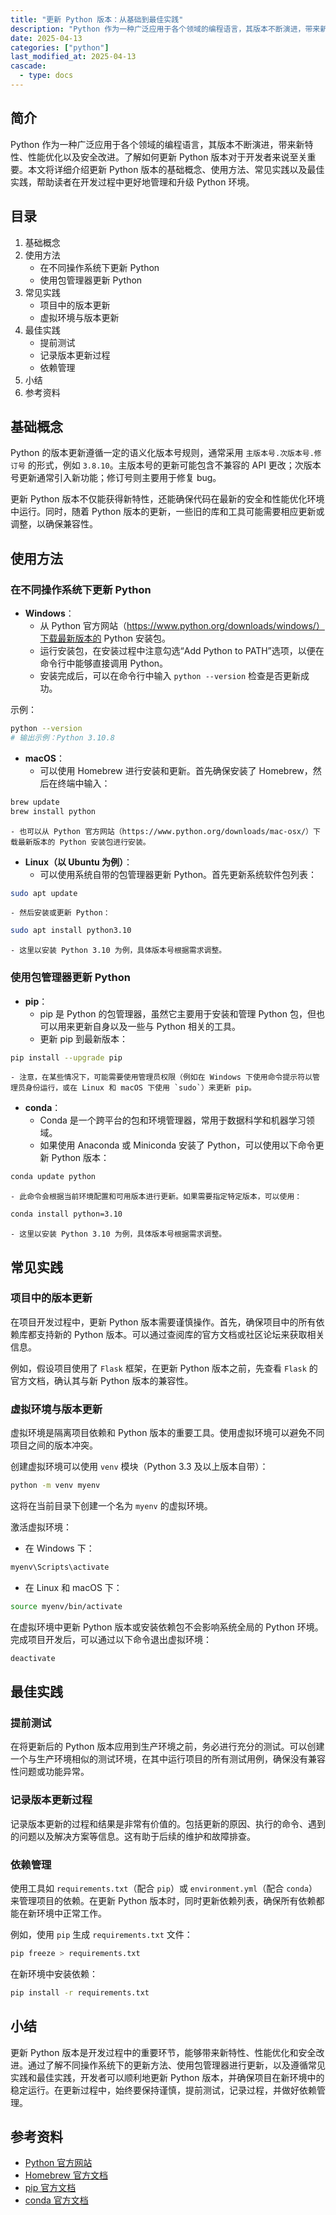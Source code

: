 ```yaml
---
title: "更新 Python 版本：从基础到最佳实践"
description: "Python 作为一种广泛应用于各个领域的编程语言，其版本不断演进，带来新特性、性能优化以及安全改进。了解如何更新 Python 版本对于开发者来说至关重要。本文将详细介绍更新 Python 版本的基础概念、使用方法、常见实践以及最佳实践，帮助读者在开发过程中更好地管理和升级 Python 环境。"
date: 2025-04-13
categories: ["python"]
last_modified_at: 2025-04-13
cascade:
  - type: docs
---
```



## 简介
Python 作为一种广泛应用于各个领域的编程语言，其版本不断演进，带来新特性、性能优化以及安全改进。了解如何更新 Python 版本对于开发者来说至关重要。本文将详细介绍更新 Python 版本的基础概念、使用方法、常见实践以及最佳实践，帮助读者在开发过程中更好地管理和升级 Python 环境。

<!-- more -->
## 目录
1. 基础概念
2. 使用方法
    - 在不同操作系统下更新 Python
    - 使用包管理器更新 Python
3. 常见实践
    - 项目中的版本更新
    - 虚拟环境与版本更新
4. 最佳实践
    - 提前测试
    - 记录版本更新过程
    - 依赖管理
5. 小结
6. 参考资料

## 基础概念
Python 的版本更新遵循一定的语义化版本号规则，通常采用 `主版本号.次版本号.修订号` 的形式，例如 `3.8.10`。主版本号的更新可能包含不兼容的 API 更改；次版本号更新通常引入新功能；修订号则主要用于修复 bug。

更新 Python 版本不仅能获得新特性，还能确保代码在最新的安全和性能优化环境中运行。同时，随着 Python 版本的更新，一些旧的库和工具可能需要相应更新或调整，以确保兼容性。

## 使用方法
### 在不同操作系统下更新 Python
- **Windows**：
    - 从 Python 官方网站（https://www.python.org/downloads/windows/）下载最新版本的 Python 安装包。
    - 运行安装包，在安装过程中注意勾选“Add Python to PATH”选项，以便在命令行中能够直接调用 Python。
    - 安装完成后，可以在命令行中输入 `python --version` 检查是否更新成功。

示例：
```bash
python --version
# 输出示例：Python 3.10.8
```

- **macOS**：
    - 可以使用 Homebrew 进行安装和更新。首先确保安装了 Homebrew，然后在终端中输入：
```bash
brew update
brew install python
```
    - 也可以从 Python 官方网站（https://www.python.org/downloads/mac-osx/）下载最新版本的 Python 安装包进行安装。

- **Linux（以 Ubuntu 为例）**：
    - 可以使用系统自带的包管理器更新 Python。首先更新系统软件包列表：
```bash
sudo apt update
```
    - 然后安装或更新 Python：
```bash
sudo apt install python3.10
```
    - 这里以安装 Python 3.10 为例，具体版本号根据需求调整。

### 使用包管理器更新 Python
- **pip**：
    - pip 是 Python 的包管理器，虽然它主要用于安装和管理 Python 包，但也可以用来更新自身以及一些与 Python 相关的工具。
    - 更新 pip 到最新版本：
```bash
pip install --upgrade pip
```
    - 注意，在某些情况下，可能需要使用管理员权限（例如在 Windows 下使用命令提示符以管理员身份运行，或在 Linux 和 macOS 下使用 `sudo`）来更新 pip。

- **conda**：
    - Conda 是一个跨平台的包和环境管理器，常用于数据科学和机器学习领域。
    - 如果使用 Anaconda 或 Miniconda 安装了 Python，可以使用以下命令更新 Python 版本：
```bash
conda update python
```
    - 此命令会根据当前环境配置和可用版本进行更新。如果需要指定特定版本，可以使用：
```bash
conda install python=3.10
```
    - 这里以安装 Python 3.10 为例，具体版本号根据需求调整。

## 常见实践
### 项目中的版本更新
在项目开发过程中，更新 Python 版本需要谨慎操作。首先，确保项目中的所有依赖库都支持新的 Python 版本。可以通过查阅库的官方文档或社区论坛来获取相关信息。

例如，假设项目使用了 `Flask` 框架，在更新 Python 版本之前，先查看 `Flask` 的官方文档，确认其与新 Python 版本的兼容性。

### 虚拟环境与版本更新
虚拟环境是隔离项目依赖和 Python 版本的重要工具。使用虚拟环境可以避免不同项目之间的版本冲突。

创建虚拟环境可以使用 `venv` 模块（Python 3.3 及以上版本自带）：
```bash
python -m venv myenv
```
这将在当前目录下创建一个名为 `myenv` 的虚拟环境。

激活虚拟环境：
- 在 Windows 下：
```bash
myenv\Scripts\activate
```
- 在 Linux 和 macOS 下：
```bash
source myenv/bin/activate
```

在虚拟环境中更新 Python 版本或安装依赖包不会影响系统全局的 Python 环境。完成项目开发后，可以通过以下命令退出虚拟环境：
```bash
deactivate
```

## 最佳实践
### 提前测试
在将更新后的 Python 版本应用到生产环境之前，务必进行充分的测试。可以创建一个与生产环境相似的测试环境，在其中运行项目的所有测试用例，确保没有兼容性问题或功能异常。

### 记录版本更新过程
记录版本更新的过程和结果是非常有价值的。包括更新的原因、执行的命令、遇到的问题以及解决方案等信息。这有助于后续的维护和故障排查。

### 依赖管理
使用工具如 `requirements.txt`（配合 `pip`）或 `environment.yml`（配合 `conda`）来管理项目的依赖。在更新 Python 版本时，同时更新依赖列表，确保所有依赖都能在新环境中正常工作。

例如，使用 `pip` 生成 `requirements.txt` 文件：
```bash
pip freeze > requirements.txt
```
在新环境中安装依赖：
```bash
pip install -r requirements.txt
```

## 小结
更新 Python 版本是开发过程中的重要环节，能够带来新特性、性能优化和安全改进。通过了解不同操作系统下的更新方法、使用包管理器进行更新，以及遵循常见实践和最佳实践，开发者可以顺利地更新 Python 版本，并确保项目在新环境中的稳定运行。在更新过程中，始终要保持谨慎，提前测试，记录过程，并做好依赖管理。

## 参考资料
- [Python 官方网站](https://www.python.org/)
- [Homebrew 官方文档](https://docs.brew.sh/)
- [pip 官方文档](https://pip.pypa.io/en/stable/)
- [conda 官方文档](https://docs.conda.io/en/latest/)